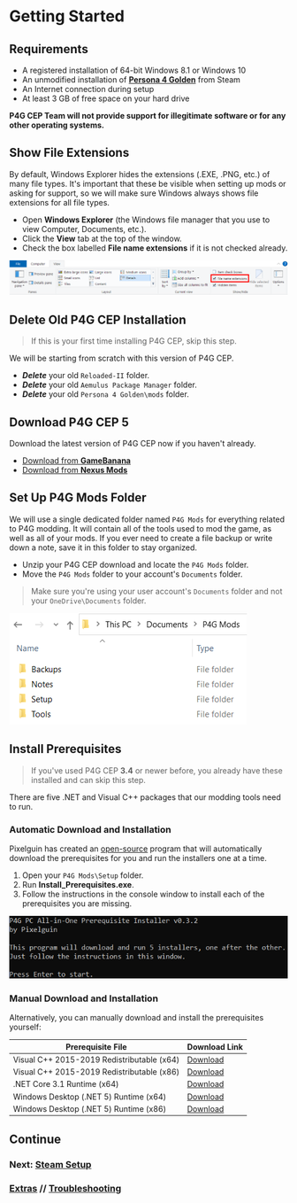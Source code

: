 ﻿# Getting Started
## Requirements
- A registered installation of 64-bit Windows 8.1 or Windows 10
- An unmodified installation of **[Persona 4 Golden](https://steamcommunity.com/app/1113000/ "Persona 4 Golden")** from Steam
- An Internet connection during setup
- At least 3 GB of free space on your hard drive

**P4G CEP Team will not provide support for illegitimate software or for any other operating systems.**

## Show File Extensions
By default, Windows Explorer hides the extensions (.EXE, .PNG, etc.) of many file types. It's important that these be visible when setting up mods or asking for support, so we will make sure Windows always shows file extensions for all file types.

- Open **Windows Explorer** (the Windows file manager that you use to view Computer, Documents, etc.).
- Click the **View** tab at the top of the window.
- Check the box labelled **File name extensions** if it is not checked already.

![](img/02/file_extensions.png)

## Delete Old P4G CEP Installation
> If this is your first time installing P4G CEP, skip this step.

We will be starting from scratch with this version of P4G CEP.

 - ***Delete*** your old `Reloaded-II` folder.
 - ***Delete*** your old `Aemulus Package Manager` folder.
 - ***Delete*** your old `Persona 4 Golden\mods` folder.

## Download P4G CEP 5

Download the latest version of P4G CEP now if you haven't already.

- [Download from **GameBanana**](https://gamebanana.com/gamefiles/12882)
- [Download from **Nexus Mods**](https://www.nexusmods.com/persona4golden/mods/11?tab=files)

## Set Up P4G Mods Folder
We will use a single dedicated folder named `P4G Mods` for everything related to P4G modding. It will contain all of the tools used to mod the game, as well as all of your mods. If you ever need to create a file backup or write down a note, save it in this folder to stay organized.

- Unzip your P4G CEP download and locate the `P4G Mods` folder.
- Move the `P4G Mods` folder to your account's `Documents` folder.

> Make sure you're using your user account's `Documents` folder and not your `OneDrive\Documents` folder.

![](img/02/p4g_mods_folder.png)

## Install Prerequisites
> If you've used P4G CEP **3.4** or newer before, you already have these installed and can skip this step.

There are five .NET and Visual C++ packages that our modding tools need to run.

### Automatic Download and Installation
Pixelguin has created an  [open-source](https://github.com/Pixelguin/P4GPC.AIOPrerequisiteInstaller) program that will automatically download the prerequisites for you and run the installers one at a time.

1. Open your `P4G Mods\Setup` folder.
2. Run **Install_Prerequisites.exe**.
3. Follow the instructions in the console window to install each of the prerequisites you are missing.

![](img/02/prerequisite_installer.png)

### Manual Download and Installation

Alternatively, you can manually download and install the prerequisites yourself:

Prerequisite File | Download Link
------------ | -------------
Visual C++ 2015-2019 Redistributable (x64) | [Download](https://aka.ms/vs/16/release/VC_redist.x64.exe)
Visual C++ 2015-2019 Redistributable (x86) | [Download](https://aka.ms/vs/16/release/VC_redist.x86.exe)
.NET Core 3.1 Runtime (x64) | [Download](https://download.visualstudio.microsoft.com/download/pr/9845b4b0-fb52-48b6-83cf-4c431558c29b/41025de7a76639eeff102410e7015214/dotnet-runtime-3.1.10-win-x64.exe)
Windows Desktop (.NET 5) Runtime (x64) | [Download](https://download.visualstudio.microsoft.com/download/pr/c6a74d6b-576c-4ab0-bf55-d46d45610730/f70d2252c9f452c2eb679b8041846466/windowsdesktop-runtime-5.0.1-win-x64.exe)
Windows Desktop (.NET 5) Runtime (x86) | [Download](https://download.visualstudio.microsoft.com/download/pr/55bb1094-db40-411d-8a37-21186e9495ef/1a045e29541b7516527728b973f0fdef/windowsdesktop-runtime-5.0.1-win-x86.exe)

## Continue
### Next: [Steam Setup](03_steam_setup.md)
### [Extras](extras.md) // [**Troubleshooting**](troubleshooting.md)
